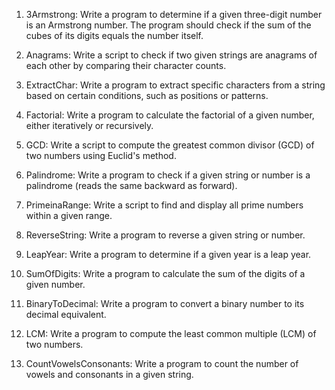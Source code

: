 1.	3Armstrong: Write a program to determine if a given three-digit number is an Armstrong number. The program should check if the sum of the cubes of its digits equals the number itself.

2.	Anagrams: Write a script to check if two given strings are anagrams of each other by comparing their character counts.

3.	ExtractChar: Write a program to extract specific characters from a string based on certain conditions, such as positions or patterns.

4.	Factorial: Write a program to calculate the factorial of a given number, either iteratively or recursively.

5.	GCD: Write a script to compute the greatest common divisor (GCD) of two numbers using Euclid's method.

6.	Palindrome: Write a program to check if a given string or number is a palindrome (reads the same backward as forward).

7.	PrimeinaRange: Write a script to find and display all prime numbers within a given range.

8.	ReverseString: Write a program to reverse a given string or number.

9.	LeapYear: Write a program to determine if a given year is a leap year.

10.	SumOfDigits: Write a program to calculate the sum of the digits of a given number.

11.	BinaryToDecimal: Write a program to convert a binary number to its decimal equivalent.

12.	LCM: Write a program to compute the least common multiple (LCM) of two numbers.

13.	CountVowelsConsonants: Write a program to count the number of vowels and consonants in a given string.


